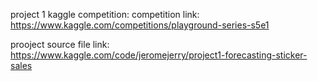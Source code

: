 project 1
kaggle competition:
competition link: 
https://www.kaggle.com/competitions/playground-series-s5e1

prooject source file link: 
https://www.kaggle.com/code/jeromejerry/project1-forecasting-sticker-sales
